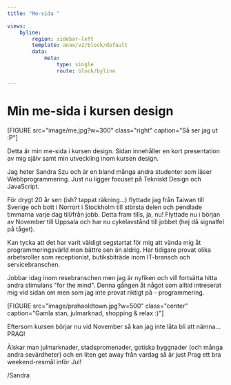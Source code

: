 ```yaml
---
title: "Me-sida "

views:
    byline:
        region: sidebar-left
        template: anax/v2/block/default
        data:
            meta:
                type: single
                route: block/byline

---
```

Min me-sida i kursen design
=========================

[FIGURE src="image/me.jpg?w=300" class="right" caption="Så ser jag ut :P"]

Detta är min me-sida i kursen design. Sidan innehåller en kort presentation av mig själv samt min utveckling inom kursen design.

Jag heter Sandra Szu och är en bland många andra studenter som läser Webbprogrammering. Just nu ligger focuset på Tekniskt Design och JavaScript.

För drygt 20 år sen (ish? tappat räkning...) flyttade jag från Taiwan till Sverige och bott i Norrort i Stockholm till största delen och pendlade timmarna varje dag till/från jobb.
Detta fram tills, ja, nu! Flyttade nu i början av November till Uppsala och har nu cykelavstånd till jobbet (hej då signalfel på tåget).

Kan tycka att det har varit väldigt segstartat för mig att vända mig åt programmeringsvärld men bättre sen än aldrig.
Har tidigare provat olika arbetsroller som receptionist, butiksbiträde inom IT-bransch och servicebranschen.

Jobbar idag inom resebranschen men jag är nyfiken och vill fortsätta hitta andra stimulans "for the mind".
Denna gången åt något som alltid intreserat mig vid sidan om men som jag inte provat riktigt på - programmering.

[FIGURE src="image/prahaoldtown.jpg?w=500" class="center" caption="Gamla stan, julmarknad, shopping & relax :)"]

Eftersom kursen börjar nu vid November så kan jag inte låta bli att nämna... PRAG!

Älskar man julmarknader, stadspromenader, gotiska byggnader (och många andra sevärdheter) och en liten get away från vardag så är just Prag ett bra weekend-resmål inför Jul!


/Sandra
